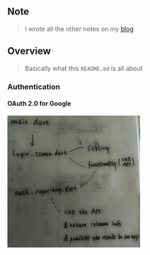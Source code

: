 
## Note

> I wrote all the other notes on my [blog](https://codingezio.github.io/one-to-infinity-flutter/)

## Overview

> Basically what this `README.md` is all about

### Authentication

#### OAuth 2.0 for Google

<img src="./_note_images/001-auth.jpg" alt="Overview of OAuth Authentication" width="300px" height="auto" />
